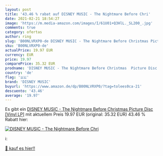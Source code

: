 ```yaml
---
layout: post
title: '43.46 % rabat auf DISNEY MUSIC - The Nightmare Before Chri'
date: 2021-02-21 18:54:27
image: 'https://m.media-amazon.com/images/I/61U01+Q3HlL._SL200_.jpg'
comments: true
category: ofertas
author: ring
slug: 'B00NLVRXP0-de DISNEY MUSIC - The Nightmare Before Christmas Picture Disc...'
sku: 'B00NLVRXP0-de'
actualPrice: 19.97 EUR
currency: EUR
price: 19.97
comparePrice: 35.32 EUR
prodname: 'DISNEY MUSIC - The Nightmare Before Christmas  Picture Disc  [Vinyl LP]'
country: 'de'
flag: '🇩🇪'
brand: 'DISNEY MUSIC'
buyurl: 'https://www.amazon.de/dp/B00NLVRXP0/?tag=tolees0ca-21'
descuento: '43.46'
average: '19.97'
---
```


Es gibt ein [DISNEY MUSIC - The Nightmare Before Christmas  Picture Disc  [Vinyl LP]](https://www.amazon.de/dp/B00NLVRXP0/?tag=tolees0ca-21) mit aktuellem Preis 19.97 EUR (original: 35.32 EUR) 43.46 % Rabatt hier:

[![DISNEY MUSIC - The Nightmare Before Chri](https://m.media-amazon.com/images/I/61U01+Q3HlL._SL200_.jpg)](https://www.amazon.de/dp/B00NLVRXP0/?tag=tolees0ca-21)

ℹ️:


[🛒 kauf es hier!!](https://www.amazon.de/dp/B00NLVRXP0/?tag=tolees0ca-21)
